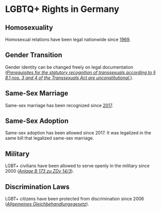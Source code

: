 # LGBTQ+ Rights in Germany

## Homosexuality
Homosexual relations have been legal nationwide since [1969](https://ilga.org/downloads/2017/ILGA_State_Sponsored_Homophobia_2017_WEB.pdf).

## Gender Transition
Gender identity can be changed freely on legal documentation ([*Prerequisites for the statutory recognition of transsexuals according to
§ 8.1 nos. 3 and 4 of the Transsexuals Act are unconstitutional.*](https://tgeu.org/wp-content/uploads/2015/01/Germany-Engl-Press-Release-Court-on-Sterilisation-requirement-1-BVR-3295-7.pdf)).

## Same-Sex Marriage
Same-sex marriage has been recognized since [2017](https://www.dw.com/en/german-president-signs-gay-marriage-bill-into-law/a-39795137).

## Same-Sex Adoption
Same-sex adoption has been allowed since 2017. It was legalized in the same bill that legalized same-sex marriage.

## Military
LGBT+ civilians have been allowed to serve openly in the military since 2000 ([*Anlage B 173 zu ZDv 14/3*](https://www.lsvd.de/fileadmin/pics/Dokumente/Recht3/bwsex03.pdf)).

## Discrimination Laws
LGBT+ citizens have been protected from discrimination since 2006 ([*Allgemeines Gleichbehandlungsgesetz*](https://web.archive.org/web/20160111030348/http://www.antidiskriminierungsstelle.de/SharedDocs/Downloads/DE/publikationen/AGG/agg_in_englischer_Sprache.html)).

